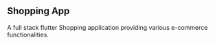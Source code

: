 ## Shopping App

A full stack flutter Shopping application providing various e-commerce functionalities.
